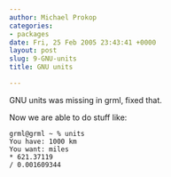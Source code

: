 ```yaml
---
author: Michael Prokop
categories:
- packages
date: Fri, 25 Feb 2005 23:43:41 +0000
layout: post
slug: 9-GNU-units
title: GNU units

---
```

GNU units was missing in grml, fixed that.

Now we are able to do stuff like:  

    grml@grml ~ % units  
    You have: 1000 km  
    You want: miles  
    * 621.37119  
    / 0.001609344
